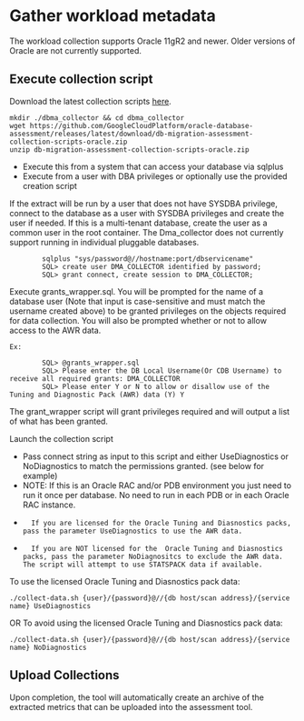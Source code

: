 # Gather workload metadata

The workload collection supports Oracle 11gR2 and newer.  Older versions of Oracle are not currently supported.

## Execute collection script

Download the latest collection scripts [here](https://github.com/GoogleCloudPlatform/oracle-database-assessment/releases/latest/download/db-migration-assessment-collection-scripts-oracle.zip).

```shell
mkdir ./dbma_collector && cd dbma_collector
wget https://github.com/GoogleCloudPlatform/oracle-database-assessment/releases/latest/download/db-migration-assessment-collection-scripts-oracle.zip  
unzip db-migration-assessment-collection-scripts-oracle.zip
```


- Execute this from a system that can access your database via sqlplus
- Execute from a user with DBA privileges or optionally use the provided creation script

If the extract will be run by a user that does not have SYSDBA privilege, connect to the database
as a user with SYSDBA privileges and create the user if needed.  If this is a multi-tenant database,
create the user as a common user in the root container. The Dma_collector does not currently support
running in individual pluggable databases.

```shell
        sqlplus "sys/password@//hostname:port/dbservicename"
        SQL> create user DMA_COLLECTOR identified by password;
        SQL> grant connect, create session to DMA_COLLECTOR;
```

Execute grants_wrapper.sql.  You will be prompted for the name of a database user
(Note that input is case-sensitive and must match the username created above) to be granted
privileges on the objects required for data collection.
You will also be prompted whether or not to allow access to the AWR data.

    Ex:
```shell
        SQL> @grants_wrapper.sql
        SQL> Please enter the DB Local Username(Or CDB Username) to receive all required grants: DMA_COLLECTOR
        SQL> Please enter Y or N to allow or disallow use of the Tuning and Diagnostic Pack (AWR) data (Y) Y
```

The grant_wrapper script will grant privileges required and will output a list of what has been granted.


Launch the collection script

- Pass connect string as input to this script and either UseDiagnostics or NoDiagnostics to match the permissions granted. (see below for example)
- NOTE: If this is an Oracle RAC and/or PDB environment you just need to run it once per database. No need to run in each PDB or in each Oracle RAC instance.
-       If you are licensed for the Oracle Tuning and Diasnostics packs, pass the parameter UseDiagnostics to use the AWR data.
-       If you are NOT licensed for the  Oracle Tuning and Diasnostics packs, pass the parameter NoDiagnositcs to exclude the AWR data.  The script will attempt to use STATSPACK data if available.



To use the licensed Oracle Tuning and Diasnostics pack data:
```shell
./collect-data.sh {user}/{password}@//{db host/scan address}/{service name} UseDiagnostics
```
OR
To avoid using the licensed Oracle Tuning and Diasnostics pack data:
```shell
./collect-data.sh {user}/{password}@//{db host/scan address}/{service name} NoDiagnostics
```

## Upload Collections

Upon completion, the tool will automatically create an archive of the extracted metrics that can be uploaded into the assessment tool.
